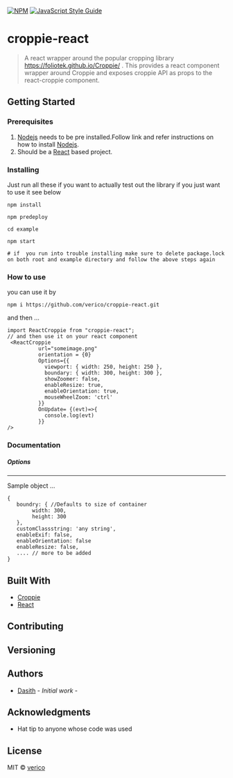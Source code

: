 
[![NPM](https://img.shields.io/npm/v/croppie-react.svg)](https://www.npmjs.com/package/croppie-react) [![JavaScript Style Guide](https://img.shields.io/badge/code_style-standard-brightgreen.svg)](https://standardjs.com)
# croppie-react

> A react wrapper around the popular cropping library https://foliotek.github.io/Croppie/ .
This provides a react component wrapper around Croppie and exposes croppie API as props to the react-croppie component.

## Getting Started

### Prerequisites

1. [Nodejs](https://nodejs.org/en/) needs to be pre installed.Follow link and refer instructions on how to install [Nodejs](https://nodejs.org/en/).
2. Should be a [React](https://reactjs.org/) based project.

### Installing

Just run all these if you want to actually test out the library if you just want to use it see below 

```
npm install

npm predeploy

cd example

npm start

# if  you run into trouble installing make sure to delete package.lock on both root and example directory and follow the above steps again

```

### How to use

you can use it by

```
npm i https://github.com/verico/croppie-react.git
```
and then ...

```
import ReactCroppie from "croppie-react";
// and then use it on your react component 
 <ReactCroppie
          url="someimage.png"
          orientation = {0}
          Options={{
            viewport: { width: 250, height: 250 },
            boundary: { width: 300, height: 300 },
            showZoomer: false,
            enableResize: true,
            enableOrientation: true,
            mouseWheelZoom: 'ctrl'
          }}
          OnUpdate= {(evt)=>{
            console.log(evt)
          }}
/>
```
### Documentation 

##### Options
 ------------
Sample object ...

 ```
 {
    boundry: { //Defaults to size of container
         width: 300,
         height: 300
    },
    customClassstring: 'any string',
    enableExif: false, 
    enableOrientation: false 
    enableResize: false,
    .... // more to be added
 }
 ```

## Built With

- [Croppie](https://foliotek.github.io/Croppie/)
- [React](https://reactjs.org/)

## Contributing

## Versioning

## Authors

- [Dasith](https://github.com/dasithkuruppu) - _Initial work_ -


## Acknowledgments

- Hat tip to anyone whose code was used

## License

MIT © [verico](https://github.com/verico)
